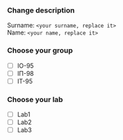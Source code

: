 ### Change description
Surname: `<your surname, replace it>`
<br>
Name:    `<your name, replace it>`

### Choose your group

- [ ] ІО-95
- [ ] ІП-98
- [ ] ІТ-95

### Choose your lab

- [ ] Lab1
- [ ] Lab2
- [ ] Lab3